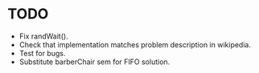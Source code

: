 # TODO
- Fix randWait().
- Check that implementation matches problem description in wikipedia.
- Test for bugs.
- Substitute barberChair sem for FIFO solution.
